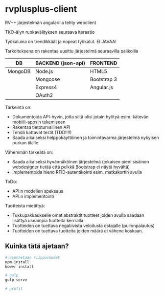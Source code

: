 rvplusplus-client
=================

RV++ järjestelmän angularilla tehty webclient


TKO-älyn ruokavälityksen seuraava iteraatio

Työkaluina on trendikkäät ja nopeat työkalut. EI JAVAA!

Tarkoituksena on rakentaa uusittu järjestelmä seuraavilla palikoilla



| DB                | BACKEND (json-api)            | FRONTEND    |
| ----------------- | ----------------------------- | ----------- |
| MongoDB           | Node.js                       | HTML5       |
|                   | Mongoose                      | Bootstrap 3 |
|                   | Express4                      | Angular.js  |
|                   | OAuth2                        |             |




Tärkeintä on:
 - Dokumentoida API-hyvin, jotta siitä olisi jotain hyötyä esim. kätevän mobiili-appsin tekemiseen
 - Rakentaa tietoturvallinen API
 - Tehdä kattavat testit (TDD!!!!)
 - Saada aikaiseksi helppokäyttöinen ja toimintavarma järjestelmä nykyisen purkan tilalle.

Vähemmän tärkeätä on:
 - Saada aikaiseksi hyvännäköinen järjestelmä (jokaisen pieni sisäinen webdesigner tietää että pelkkä Bootstrap ei näytä hyvältä)
 - Implementoida hieno RFID-autentikointi esim. matkakortin avulla

ToDo:
 - API:n modelien speksaus
 - API:n implementointi

Tuotteista mietittyä:
 - Tukkupakkaukselle omat abstraktit tuotteet joiden avulla saadaan lisättyä useampia tuotteita kerrralla
 - Tuotteiden on tuettava negatiivista veloitusta ostajalle (pullonpalautus)
 - Tuotteiden on tuettava tuotteita joiden määrä ei vähene koskaan.

## Kuinka tätä ajetaan?

```bash
# asennetaan riippuvuudet
npm install
bower install

# gulp
gulp serve

# profit
```
